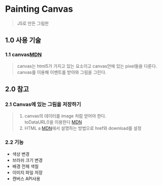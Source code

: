 # Painting Canvas

> JS로 만든 그림판

## 1.0 사용 기술

### 1.1 canvas[MDN](https://developer.mozilla.org/ko/docs/Web/API/Canvas_API)

> canvas는 html5가 가지고 있는 요소이고 canvas안에 있는 pixel들을 다룬다.  
> canvas를 이용해 이벤트를 받아와 그림을 그린다.

## 2.0 참고

### 2.1 Canvas에 있는 그림을 저장하기

> 1. canvas의 데이터를 image 처럼 얻어야 한다.  
>    toDataURL()을 이용한다 [MDN](https://developer.mozilla.org/en-US/docs/Web/API/HTMLCanvasElement/toDataURL)
> 2. HTML a [MDN](https://developer.mozilla.org/en-US/docs/Web/HTML/Element/a)에서 설명하는 방법으로 href와 download를 설정

### 2.2 기능

- 색상 변경
- 브러쉬 크기 변경
- 배경 전체 색칠
- 이미지 파일 저장
- 캔버스 API사용
